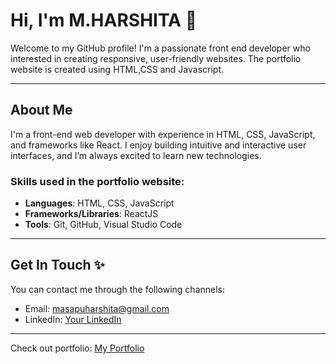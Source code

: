 # Hi, I'm M.HARSHITA 👋

Welcome to my GitHub profile! I'm a passionate front end developer who interested in creating responsive, user-friendly websites. The portfolio website is created using HTML,CSS and Javascript.

---

## About Me
I'm a front-end web developer with experience in HTML, CSS, JavaScript, and frameworks like React. I enjoy building intuitive and interactive user interfaces, and I’m always excited to learn new technologies.

### Skills used in the portfolio website:
- **Languages**: HTML, CSS, JavaScript
- **Frameworks/Libraries**: ReactJS
- **Tools**: Git, GitHub, Visual Studio Code

---

## Get In Touch ✨

You can contact me through the following channels:

- Email: masapuharshita@gmail.com
- LinkedIn: [Your LinkedIn](https://www.linkedin.com/in/m-harshita-935254279/)

---

Check out  portfolio: [My Portfolio](https://harshita2626.github.io/Portfolio-website/)


